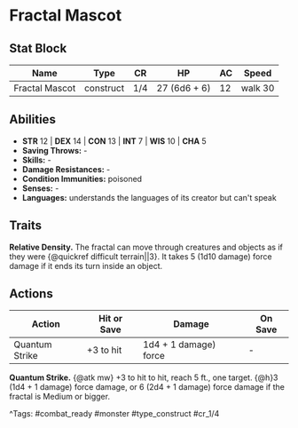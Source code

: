 # Fractal Mascot

## Stat Block

| Name | Type | CR | HP | AC | Speed |
|------|------|----|----|----|-------|
| Fractal Mascot | construct | 1/4 | 27 (6d6 + 6) | 12 | walk 30 |

## Abilities

- **STR** 12 | **DEX** 14 | **CON** 13 | **INT** 7 | **WIS** 10 | **CHA** 5
- **Saving Throws:** -  
- **Skills:** -  
- **Damage Resistances:** -  
- **Condition Immunities:** poisoned  
- **Senses:** -  
- **Languages:** understands the languages of its creator but can't speak

## Traits

**Relative Density.** The fractal can move through creatures and objects as if they were {@quickref difficult terrain||3}. It takes 5 (1d10 damage) force damage if it ends its turn inside an object.


## Actions

| Action | Hit or Save | Damage | On Save |
|--------|--------------|--------|----------|
| Quantum Strike | +3 to hit | 1d4 + 1 damage) force | - |

**Quantum Strike.** {@atk mw} +3 to hit to hit, reach 5 ft., one target. {@h}3 (1d4 + 1 damage) force damage, or 6 (2d4 + 1 damage) force damage if the fractal is Medium or bigger.


^Tags: #combat_ready #monster #type_construct #cr_1/4
